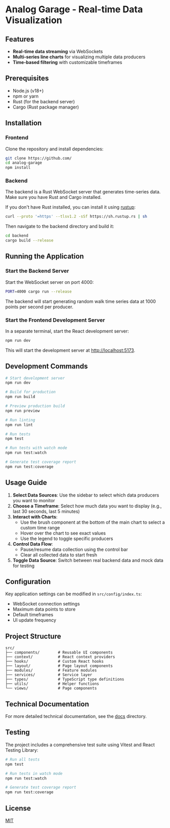 # Analog Garage - Real-time Data Visualization

## Features

- **Real-time data streaming** via WebSockets
- **Multi-series line charts** for visualizing multiple data producers
- **Time-based filtering** with customizable timeframes

## Prerequisites

- Node.js (v18+)
- npm or yarn
- Rust (for the backend server)
- Cargo (Rust package manager)

## Installation

### Frontend

Clone the repository and install dependencies:

```bash
git clone https://github.com/
cd analog-garage
npm install
```

### Backend

The backend is a Rust WebSocket server that generates time-series data. Make sure you have Rust and Cargo installed.

If you don't have Rust installed, you can install it using [rustup](https://rustup.rs/):

```bash
curl --proto '=https' --tlsv1.2 -sSf https://sh.rustup.rs | sh
```

Then navigate to the backend directory and build it:

```bash
cd backend
cargo build --release
```

## Running the Application

### Start the Backend Server

Start the WebSocket server on port 4000:

```bash
PORT=4000 cargo run --release
```

The backend will start generating random walk time series data at 1000 points per second per producer.

### Start the Frontend Development Server

In a separate terminal, start the React development server:

```bash
npm run dev
```

This will start the development server at [http://localhost:5173](http://localhost:5173).

## Development Commands

```bash
# Start development server
npm run dev

# Build for production
npm run build

# Preview production build
npm run preview

# Run linting
npm run lint

# Run tests
npm test

# Run tests with watch mode
npm run test:watch

# Generate test coverage report
npm run test:coverage
```

## Usage Guide

1. **Select Data Sources**: Use the sidebar to select which data producers you want to monitor
2. **Choose a Timeframe**: Select how much data you want to display (e.g., last 30 seconds, last 5 minutes)
3. **Interact with Charts**:
   - Use the brush component at the bottom of the main chart to select a custom time range
   - Hover over the chart to see exact values
   - Use the legend to toggle specific producers
4. **Control Data Flow**:
   - Pause/resume data collection using the control bar
   - Clear all collected data to start fresh
5. **Toggle Data Source**: Switch between real backend data and mock data for testing

## Configuration

Key application settings can be modified in `src/config/index.ts`:

- WebSocket connection settings
- Maximum data points to store
- Default timeframes
- UI update frequency

## Project Structure

```
src/
├── components/        # Reusable UI components
├── context/           # React context providers
├── hooks/             # Custom React hooks
├── layout/            # Page layout components
├── modules/           # Feature modules
├── services/          # Service layer
├── types/             # TypeScript type definitions
├── utils/             # Helper functions
└── views/             # Page components
```

## Technical Documentation

For more detailed technical documentation, see the [docs](./docs/) directory.

## Testing

The project includes a comprehensive test suite using Vitest and React Testing Library:

```bash
# Run all tests
npm test

# Run tests in watch mode
npm run test:watch

# Generate test coverage report
npm run test:coverage
```

## License

[MIT](LICENSE)
